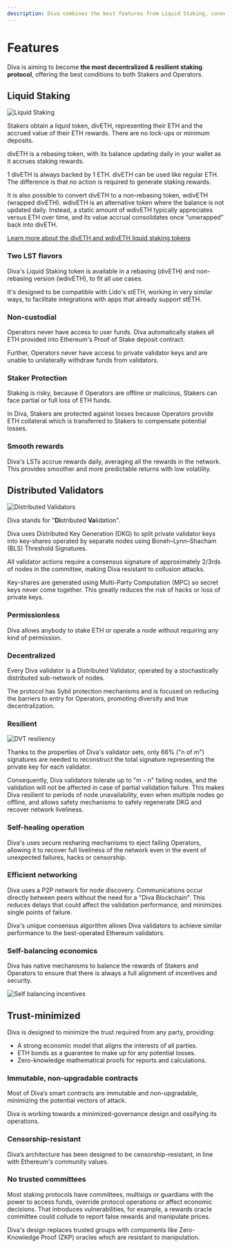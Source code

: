 ```yaml
---
description: Diva combines the best features from Liquid Staking, connecting them to economic guarantees and decentralization features focused on resiliency.
---
```


# Features

Diva is aiming to become **the most decentralized & resilient staking protocol**, offering the best conditions to both Stakers and Operators.



## Liquid Staking

<div style={{textAlign: 'center'}}>

![Liquid Staking](img/liquid-staking.png)
</div>


Stakers obtain a liquid token, divETH, representing their ETH and the accrued value of their ETH rewards. There are no lock-ups or minimum deposits.

divETH is a rebasing token, with its balance updating daily in your wallet as it accrues staking rewards.

1 divETH is always backed by 1 ETH. divETH can be used like regular ETH. The difference is that no action is required to generate staking rewards. 

It is also possible to convert divETH to a non-rebasing token, wdivETH (wrapped divETH). wdivETH is an alternative token where the balance is not updated daily. Instead, a static amount of wdivETH typically appreciates versus ETH over time, and its value accrual consolidates once “unwrapped” back into divETH.

[Learn more about the divETH and wdivETH liquid staking tokens](/lsd)

### Two LST flavors

Diva's Liquid Staking token is available in a rebasing (divETH) and non-rebasing version (wdivETH), to fit all use cases.

It's designed to be compatible with Lido's stETH, working in very similar ways, to facilitate integrations with apps that already support stETH.

### Non-custodial

Operators never have access to user funds. Diva automatically stakes all ETH provided into Ethereum's Proof of Stake deposit contract.

Further, Operators never have access to private validator keys and are unable to unilaterally withdraw funds from validators.

### Staker Protection

Staking is risky, because if Operators are offline or malicious, Stakers can face partial or full loss of ETH funds.

In Diva, Stakers are protected against losses because Operators provide ETH collateral which is transferred to Stakers to compensate potential losses.

### Smooth rewards

Diva's LSTs accrue rewards daily, averaging all the rewards in the network. This provides smoother and more predictable returns with low volatility.

## Distributed Validators

<div style={{textAlign: 'center'}}>

![Distributed Validators](img/distributed-validators.png)
</div>



Diva stands for "**Di**stributed **Va**lidation".

Diva uses Distributed Key Generation (DKG) to split private validator keys into key-shares operated by separate nodes using Boneh–Lynn–Shacham (BLS) Threshold Signatures. 

All validator actions require a consensus signature of approximately 2/3rds of nodes in the committee, making Diva resistant to collusion attacks.

Key-shares are generated using Multi-Party Computation (MPC) so secret keys never come together. This greatly reduces the risk of hacks or loss of private keys.

### Permissionless 

Diva allows anybody to stake ETH or operate a node without requiring any kind of permission.


### Decentralized

Every Diva validator is a Distributed Validator, operated by a stochastically distributed sub-network of nodes.

The protocol has Sybil protection mechanisms and is focused on reducing the barriers to entry for Operators, promoting diversity and true decentralization.

### Resilient

<div style={{textAlign: 'center'}}>

![DVT resiliency](img/dvt-resiliency.png)
</div>


Thanks to the properties of Diva's validator sets, only 66% ("n of m") signatures are needed to reconstruct the total signature representing the private key for each validator.

Consequently, Diva validators tolerate up to "m - n" failing nodes, and the validation will not be affected in case of partial validation failure. This makes Diva resilient to periods of node unavailability, even when multiple nodes go offline, and allows safety mechanisms to safely regenerate DKG and recover network liveliness.

### Self-healing operation

Diva's uses secure resharing mechanisms to eject failing Operators, allowing it to recover full liveliness of the network even in the event of unexpected failures, hacks or censorship.

###  Efficient networking

Diva uses a P2P network for node discovery. Communications occur directly between peers without the need for a "Diva Blockchain". This reduces delays that could affect the validation performance, and minimizes single points of failure.

Diva's unique consensus algorithm allows Diva validators to achieve similar performance to the best-operated Ethereum validators.

### Self-balancing economics

Diva has native mechanisms to balance the rewards of Stakers and Operators to ensure that there is always a full alignment of incentives and security.

<div style={{textAlign: 'center'}}>

![Self balancing incentives](img/self-balancing.png)
</div>


## Trust-minimized

Diva is designed to minimize the trust required from any party, providing:

- A strong economic model that aligns the interests of all parties.
- ETH bonds as a guarantee to make up for any potential losses.
- Zero-knowledge mathematical proofs for reports and calculations.

### Immutable, non-upgradable contracts

Most of Diva’s smart contracts are immutable and non-upgradable, minimizing the potential vectors of attack.

Diva is working towards a minimized-governance design and ossifying its operations.

### Censorship-resistant

Diva’s architecture has been designed to be censorship-resistant, in line with Ethereum's community values.

### No trusted committees

Most staking protocols have committees, multisigs or guardians with the power to access funds, override protocol operations or affect economic decisions. That introduces vulnerabilities, for example, a rewards oracle committee could collude to report false rewards and manipulate prices.

Diva's design replaces trusted groups with components like Zero-Knowledge Proof (ZKP) oracles which are resistant to manipulation.

